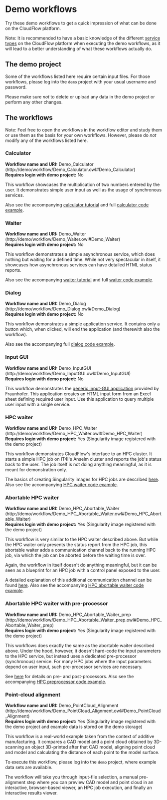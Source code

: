 # Demo workflows
Try these demo workflows to get a quick impression of what can be done on the
CloudFlow platform.

Note: It is recommended to have a basic knowledge of the different [service
types](./service_types.md) on the CloudFlow platform when executing the demo
workflows, as it will lead to a better understanding of what these workflows
actually do.

## The demo project
Some of the workflows listed here require certain input files. For those
workflows, please log into the `demo` project with your usual username and
password.

Please make sure _not_ to delete or upload any data in the demo project or
perform any other changes.

## The workflows
Note: Feel free to open the workflows in the workflow editor and study them or
use them as the basis for your own workflows. However, please do _not_ modify
any of the workflows listed here.

### Calculator
**Workflow name and URI:** Demo_Calculator (http://demo/workflow/Demo_Calculator.owl#Demo_Calculator)<br/>
**Requires login with demo project:** No

This workflow showcases the multiplication of two numbers entered by the user.
It demonstrates simple user input as well as the usage of synchronous services.

Also see the accompanying [calculator
tutorial](../tutorials/services/python_sync_calculator.md) and full
[calculator code example](../code_examples/Python/sync_calculator).

### Waiter
**Workflow name and URI:** Demo_Waiter (http://demo/workflow/Demo_Waiter.owl#Demo_Waiter)<br/>
**Requires login with demo project:** No

This workflow demonstrates a simple asynchronous service, which does nothing
but waiting for a defined time. While not very spectacular in itself, it
showcases how asynchronous services can have detailed HTML status reports.

Also see the accompanying [waiter
tutorial](../tutorials/services/python_async_waiter.md) and full [waiter code
example](../code_examples/Python/async_waiter).

### Dialog
**Workflow name and URI:** Demo_Dialog (http://demo/workflow/Demo_Dialog.owl#Demo_Dialog)<br/>
**Requires login with demo project:** No

This workflow demonstrates a simple application service. It contains only a
button which, when clicked, will end the application (and therewith also the
workflow).

Also see the accompanying full [dialog code
example](../code_examples/Python/app_simple).

### Input GUI
**Workflow name and URI:** Demo_InputGUI (http://demo/workflow/Demo_InputGUI.owl#Demo_InputGUI)<br/>
**Requires login with demo project:** No

This workflow demonstrates the [generic input-GUI
application](../workflow_creation/utilities_auto_gui.md) provided by
Fraunhofer.  This application creates an HTML input form from an Excel sheet
defining required user input.  Use this application to query multiple user
input with a single service.

### HPC waiter
**Workflow name and URI:** Demo_HPC_Waiter (http://demo/workflow/Demo_HPC_Waiter.owl#Demo_HPC_Waiter)<br/>
**Requires login with demo project:** Yes (Singularity image registered with the demo project)

This workflow demonstrates CloudFlow's interface to an HPC cluster. It starts
a simple HPC job on IT4I's Anselm cluster and reports the job's status back to
the user. The job itself is not doing anything meaningful, as it is meant for
demonstration only.

The basics of creating Singularity images for HPC jobs are described
[here](../service_implementation/basics_singularity.md).  Also see the
accompanying [HPC waiter code example](../code_examples/Singularity/waiter).

### Abortable HPC waiter
**Workflow name and URI:** Demo_HPC_Abortable_Waiter (http://demo/workflow/Demo_HPC_Abortable_Waiter.owl#Demo_HPC_Abortable_Waiter)<br/>
**Requires login with demo project:** Yes (Singularity image registered with the demo project)

This workflow is very similar to the HPC waiter described above. But while the
HPC waiter only presents the status report from the HPC job, this abortable
waiter adds a communication channel back to the running HPC job, via which the
job can be aborted before the waiting time is over.

Again, the workflow in itself doesn't do anything meaningful, but it can be
seen as a blueprint for an HPC job with a control panel exposed to the user.

A detailed explanation of this additional communication channel can be found
[here](../service_implementation/advanced_hpc_notifications.md).  Also see the
accompanying [HPC abortable waiter code
example](../code_examples/Singularity/abortable_waiter).

### Abortable HPC waiter with pre-processor
**Workflow name and URI:** Demo_HPC_Abortable_Waiter_prep (http://demo/workflow/Demo_HPC_Abortable_Waiter_prep.owl#Demo_HPC_Abortable_Waiter_prep)<br/>
**Requires login with demo project:** Yes (Singularity image registered with the demo project)

This workflows does exactly the same as the abortable waiter described above.
Under the hood, however, it doesn't hard-code the input parameters to the HPC
service, but instead uses a dedicated pre-processor (synchronous) service. For
many HPC jobs where the input parameters depend on user input, such pre-processor
services are necessary.

See [here](../workflow_creation/HPC_prepost.md) for details on pre- and
post-processors. Also see the accompanying [HPC preprocessor code
example](../code_examples/Python/sync_HPC_preprocessor).

### Point-cloud alignment
**Workflow name and URI:** Demo_PointCloud_Alignment (http://demo/workflow/Demo_PointCloud_Alignment.owl#Demo_PointCloud_Alignment)<br/>
**Requires login with demo project:** Yes (Singularity image registered with the demo project and example data is stored on the demo storage)

This workflow is a real-world example taken from the context of additive
manufacturing. It compares a CAD model and a point cloud obtained by
3D-scanning an object 3D-printed after that CAD model, aligning point cloud and
model and calculating the distance of each point to the model surface.

To execute this workflow, please log into the `demo` project, where example
data sets are available.

The workflow will take you through input-file selection, a manual pre-alignment
step where you can preview CAD model and point cloud in an interactive,
browser-based viewer, an HPC job execution, and finally an interactive results
viewer.
